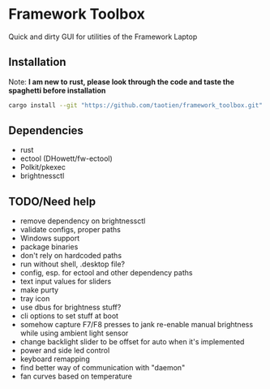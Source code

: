 # Framework Toolbox

Quick and dirty GUI for utilities of the Framework Laptop

## Installation

Note: **I am new to rust, please look through the code and taste the spaghetti
before installation**

```sh
cargo install --git "https://github.com/taotien/framework_toolbox.git"
```

## Dependencies

- rust
- ectool (DHowett/fw-ectool)
- Polkit/pkexec
- brightnessctl

## TODO/Need help

- remove dependency on brightnessctl
- validate configs, proper paths
- Windows support
- package binaries
- don't rely on hardcoded paths
- run without shell, .desktop file?
- config, esp. for ectool and other dependency paths
- text input values for sliders
- make purty
- tray icon
- use dbus for brightness stuff?
- cli options to set stuff at boot
- somehow capture F7/F8 presses to jank re-enable manual brightness while using
  ambient light sensor
- change backlight slider to be offset for auto when it's implemented
- power and side led control
- keyboard remapping
- find better way of communication with "daemon"
- fan curves based on temperature
